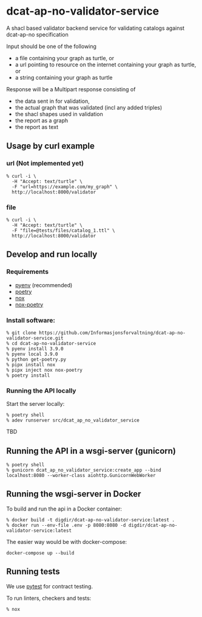 # dcat-ap-no-validator-service
A shacl based validator backend service for validating catalogs against dcat-ap-no specification

Input should be one of the following
 - a file containing your graph as turtle, or
 - a url pointing to resource on the internet containing your graph as turtle, or
 - a string containing your graph as turtle


Response will be a Multipart response consisting of
 - the data sent in for validation,
 - the actual graph that was validated (incl any added triples)
 - the shacl shapes used in validation
 - the report as a graph
 - the report as text


## Usage by curl example
### url (Not implemented yet)
```
% curl -i \
  -H "Accept: text/turtle" \
  -F "url=https://example.com/my_graph" \
  http://localhost:8000/validator
```
### file
```
% curl -i \
  -H "Accept: text/turtle" \
  -F "file=@tests/files/catalog_1.ttl" \
  http://localhost:8000/validator
```
## Develop and run locally
### Requirements
- [pyenv](https://github.com/pyenv/pyenv) (recommended)
- [poetry](https://python-poetry.org/)
- [nox](https://nox.thea.codes/en/stable/)
- [nox-poetry](https://pypi.org/project/nox-poetry/)

### Install software:
```
% git clone https://github.com/Informasjonsforvaltning/dcat-ap-no-validator-service.git
% cd dcat-ap-no-validator-service
% pyenv install 3.9.0
% pyenv local 3.9.0
% python get-poetry.py
% pipx install nox
% pipx inject nox nox-poetry
% poetry install
```
### Running the API locally
Start the server locally:
```
% poetry shell
% adev runserver src/dcat_ap_no_validator_service
```
 TBD
## Running the API in a wsgi-server (gunicorn)
```
% poetry shell
% gunicorn dcat_ap_no_validator_service:create_app --bind localhost:8080 --worker-class aiohttp.GunicornWebWorker
```
## Running the wsgi-server in Docker
To build and run the api in a Docker container:
```
% docker build -t digdir/dcat-ap-no-validator-service:latest .
% docker run --env-file .env -p 8080:8080 -d digdir/dcat-ap-no-validator-service:latest
```
The easier way would be with docker-compose:
```
docker-compose up --build
```
## Running tests
We use [pytest](https://docs.pytest.org/en/latest/) for contract testing.

To run linters, checkers and tests:
```
% nox
```
